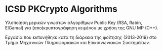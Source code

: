 # ICSD PKCrypto Algorithms
Υλοποίηση μερικών γνωστών αλγορίθμων Public Key (RSA, Rabin, ElGamal) για (απο)κρυπτογράφηση κειμένου με χρήση της GNU MP (C++).

Εργασία που εκπονήθηκε κατα τη διάρκεια της φοίτησης (2013-2019) στο Τμήμα Μηχανικών Πληροφοριακών και Επικοινωνιακών Συστημάτων.
